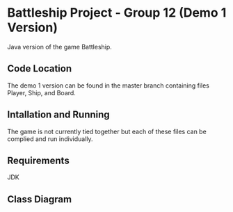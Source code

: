 # Battleship Project - Group 12 (Demo 1 Version)

Java version of the game Battleship.

## Code Location 

The demo 1 version can be found in the master branch containing files Player, Ship, and Board. 

## Intallation and Running 

The game is not currently tied together but each of these files can be complied and run individually.

## Requirements

JDK

## Class Diagram


